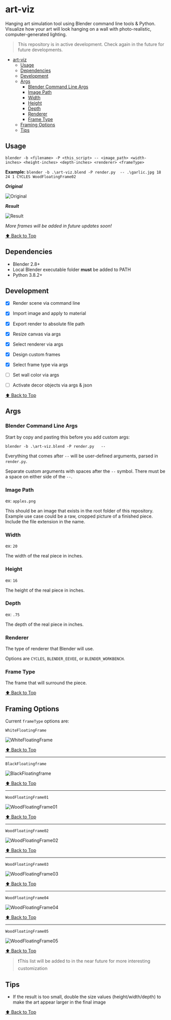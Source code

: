 # art-viz

 Hanging art simulation tool using Blender command line tools & Python. Visualize how your art will look hanging on a wall with photo-realistic, computer-generated lighting.

> This repository is in active development. Check again in the future for future developments.

- [art-viz](#art-viz)
  - [Usage](#usage)
  - [Dependencies](#dependencies)
  - [Development](#development)
  - [Args](#args)
    - [Blender Command Line Args](#blender-command-line-args)
    - [Image Path](#image-path)
    - [Width](#width)
    - [Height](#height)
    - [Depth](#depth)
    - [Renderer](#renderer)
    - [Frame Type](#frame-type)
  - [Framing Options](#framing-options)
  - [Tips](#tips)

## Usage
 
 `blender -b <filename> -P <this_script> -- <image_path> <width-inches> <height-inches> <depth-inches> <renderer> <frameType>`

**Example:** `blender -b .\art-viz.blend -P render.py  -- .\garlic.jpg 18 24 1 CYCLES WoodFloatingFrame02`

***Original***

![Original](garlic.png)

***Result***

![Result](/assets/garlic_WoodFloatingFrame02.png)

*More frames will be added in future updates soon!*

[:arrow_up: Back to Top](#art-viz)

## Dependencies

- Blender 2.8+
- Local Blender executable folder **must** be added to PATH
- Python 3.8.2+

## Development

- [x] Render scene via command line

- [x] Import image and apply to material

- [x] Export render to absolute file path

- [x] Resize canvas via args

- [x] Select renderer via args

- [x] Design custom frames

- [x] Select frame type via args

- [ ] Set wall color via args

- [ ] Activate decor objects via args & json

[:arrow_up: Back to Top](#art-viz)

## Args

### Blender Command Line Args

Start by copy and pasting this before you add custom args:

`blender -b .\art-viz.blend -P render.py   --`

Everything that comes after `--` will be user-defined arguments, parsed in `render.py`.

Separate custom arguments with spaces after the `--` symbol. There must be a space on either side of the `--`.

### Image Path

ex: `apples.png`

This should be an image that exists in the root folder of this repository. Example use case could be a raw, cropped picture of a finished piece. Include the file extension in the name.

### Width

ex: `20`

The width of the real piece in inches.

### Height

ex: `16`

The height of the real piece in inches.

### Depth

ex: `.75`

The depth of the real piece in inches.

### Renderer

The type of renderer that Blender will use.

Options are `CYCLES`, `BLENDER_EEVEE`, or `BLENDER_WORKBENCH`.

### Frame Type

The frame that will surround the piece.

[:arrow_up: Back to Top](#art-viz)

## Framing Options

Current `frameType` options are:

`WhiteFloatingFrame`

![WhiteFloatingFrame](/assets/garlic_WhiteeFloatingFrame.png)

[:arrow_up: Back to Top](#art-viz)

---

`BlackFloatingframe`

![BlackFloatingframe](/assets/garlic_BlackFloatingFrame.png)

[:arrow_up: Back to Top](#art-viz)

---

`WoodFloatingFrame01`

![WoodFloatingFrame01](/assets/garlic_WoodFloatingFrame01.png)

[:arrow_up: Back to Top](#art-viz)

---

`WoodFloatingFrame02`

![WoodFloatingFrame02](/assets/garlic_WoodFloatingFrame02.png)

[:arrow_up: Back to Top](#art-viz)

---

`WoodFloatingFrame03`

![WoodFloatingFrame03](/assets/garlic_WoodFloatingFrame03.png)

[:arrow_up: Back to Top](#art-viz)

---

`WoodFloatingFrame04`

![WoodFloatingFrame04](/assets/garlic_WoodFloatingFrame04.png)

[:arrow_up: Back to Top](#art-viz)

---

`WoodFloatingFrame05`

![WoodFloatingFrame05](/assets/garlic_WoodFloatingFrame05.png)

[:arrow_up: Back to Top](#art-viz)

> :exclamation:This list will be added to in the near future for more interesting customization

## Tips

- If the result is too small, double the size values (height/width/depth) to make the art appear larger in the final image

[:arrow_up: Back to Top](#art-viz)
